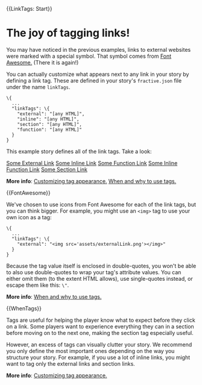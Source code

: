 {{LinkTags: Start}}

# The joy of tagging links!

You may have noticed in the previous examples, links to external websites were marked with a special symbol. That symbol comes from [Font Awesome.](http://fontawesome.io/) (There it is again!)

You can actually customize what appears next to any link in your story by defining a link tag. These are defined in your story's `fractive.json` file under the name `linkTags`.

```
\{
  ...
  "linkTags": \{
    "external": "[any HTML]",
    "inline": "[any HTML]",
    "section": "[any HTML]",
    "function": "[any HTML]"
  }
}
```

This example story defines all of the link tags. Take a look:

[Some External Link](http://balladofthespacebard.com/)
[Some Inline Link]({$InlineExpansionVariable:inline})
[Some Function Link]({#FunctionLink})
[Some Inline Function Link]({#InlineExpansionFunction:inline})
[Some Section Link]({@LinkTags})

**More info**:
[Customizing tag appearance.]({@FontAwesome})
[When and why to use tags.]({@WhenTags})

{{FontAwesome}}

We've chosen to use icons from Font Awesome for each of the link tags, but you can think bigger. For example, you might use an `<img>` tag to use your own icon as a tag:

```
\{
  ...
  "linkTags": \{
    "external": "<img src='assets/externalLink.png'></img>"
  }
}
```

Because the tag value itself is enclosed in double-quotes, you won't be able to also use double-quotes to wrap your tag's attribute values. You can either omit them (to the extent HTML allows), use single-quotes instead, or escape them like this: `\"`.

**More info**:
[When and why to use tags.]({@WhenTags})

{{WhenTags}}

Tags are useful for helping the player know what to expect before they click on a link. Some players want to experience everything they can in a section before moving on to the next one, making the section tag especially useful.

However, an excess of tags can visually clutter your story. We recommend you only define the most important ones depending on the way you structure your story. For example, if you use a lot of inline links, you might want to tag only the external links and section links.

**More info**:
[Customizing tag appearance.]({@FontAwesome})
